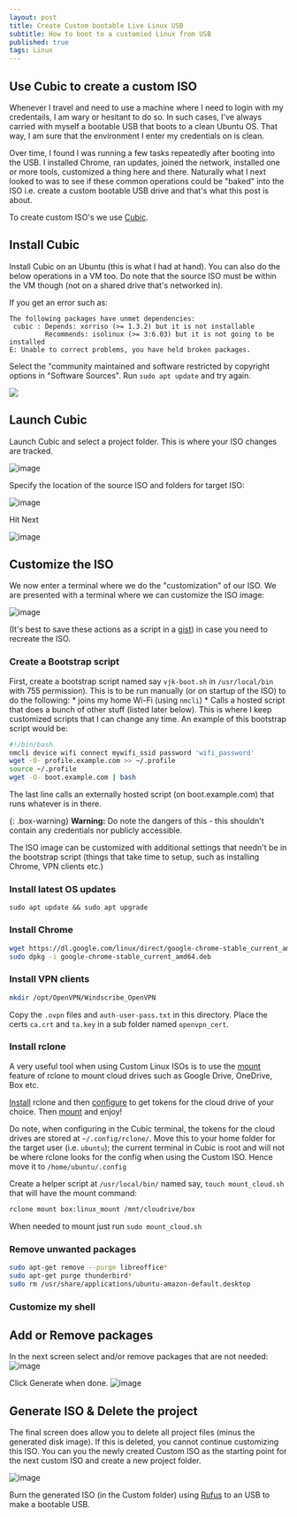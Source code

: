 ```yaml
---
layout: post
title: Create Custom bootable Live Linux USB
subtitle: How to boot to a customied Linux from USB
published: true
tags: Linux
---
```



## Use Cubic to create a custom ISO

Whenever I travel and need to use a machine where I need to login with my credentails, I am wary or hesitant to do so. In such cases, I've always carried with myself a bootable USB that boots to a clean Ubuntu OS. That way, I am sure that the environment I enter my credentials on is clean. 

Over time, I found I was running a few tasks repeatedly after booting into the USB. I installed Chrome, ran updates, joined the network, installed one or more tools, customized a thing here and there. Naturally what I next looked to was to see if these common operations could be "baked" into the ISO i.e. create a custom bootable USB drive and that's what this post is about.

To create custom ISO's we use [Cubic](https://launchpad.net/cubic).

## Install Cubic
Install Cubic on an Ubuntu (this is what I had at hand). You can also do the below operations in a VM too. Do note that the source ISO must be within the VM though (not on a shared drive that's networked in). 

If you get an error such as:
```
The following packages have unmet dependencies:
 cubic : Depends: xorriso (>= 1.3.2) but it is not installable
         Recommends: isolinux (>= 3:6.03) but it is not going to be installed
E: Unable to correct problems, you have held broken packages.
```
Select the "community maintained and software restricted by copyright options in "Software Sources". Run `sudo apt update` and try again.

![](https://i.stack.imgur.com/cGmRz.png)

## Launch Cubic
Launch Cubic and select a project folder. This is where your ISO changes are tracked. 

![image](https://user-images.githubusercontent.com/327990/65850434-76819180-e381-11e9-92a8-ed360b65640b.png)


Specify the location of the source ISO and folders for target ISO:

![image](https://user-images.githubusercontent.com/327990/65850408-5ce04a00-e381-11e9-9313-473f7f5ec781.png)

Hit Next

![image](https://user-images.githubusercontent.com/327990/65850391-43d79900-e381-11e9-927c-f5f8e5a910c9.png)

## Customize the ISO
We now enter a terminal where we do the "customization" of our ISO. We are presented with a terminal where we can customize the ISO image:

![image](https://user-images.githubusercontent.com/327990/74652427-f9847680-51c0-11ea-816f-a948f167d6f7.png)

 (It's best to save these actions as a script in a [gist](https://gist.github.com/)) in case you need to recreate the ISO.

### Create a Bootstrap script

First, create a bootstrap script named say `vjk-boot.sh` in `/usr/local/bin` with 755 permission). This is to be run manually (or on startup of the ISO) to do the following:
	* joins my home Wi-Fi (using `nmcli`)
	* Calls a hosted script that does a bunch of other stuff (listed later below). This is where I keep customized scripts that I can change any time. An example of this bootstrap script would be:
	
```bash
#!/bin/bash
nmcli device wifi connect mywifi_ssid password 'wifi_password'
wget -O- profile.example.com >> ~/.profile
source ~/.profile
wget -O- boot.example.com | bash
```

The last line calls an externally hosted script (on boot.example.com) that runs whatever is in there. 

{: .box-warning}
**Warning:** Do note the dangers of this - this shouldn't contain any credentials nor publicly accessible. 

The ISO image can be customized 	with additional settings that needn't be in the bootstrap script (things that take time to setup, such as installing Chrome, VPN clients etc.)

### Install latest OS updates 
`sudo apt update && sudo apt upgrade`

### Install Chrome
```bash
wget https://dl.google.com/linux/direct/google-chrome-stable_current_amd64.deb
sudo dpkg -i google-chrome-stable_current_amd64.deb
```
### Install VPN clients
```bash
mkdir /opt/OpenVPN/Windscribe_OpenVPN
```
Copy the `.ovpn` files and `auth-user-pass.txt` in this directory. Place the certs `ca.crt` and `ta.key` in a sub folder named `openvpn_cert`.

### Install rclone
A very useful tool when using Custom Linux ISOs is to use the [mount](https://rclone.org/commands/rclone_mount/) feature of rclone to mount cloud drives such as Google Drive, OneDrive, Box etc.

[Install](https://rclone.org/downloads/) rclone and then [configure](https://rclone.org/commands/rclone_config/)  to get tokens for the cloud drive of your choice. Then [mount](https://rclone.org/commands/rclone_mount/) and enjoy! 

Do note, when configuring in the Cubic terminal, the tokens for the cloud drives are stored at `~/.config/rclone/`. Move this to your home folder for the target user (i.e. `ubuntu`); the current terminal in Cubic is root and will not be where rclone looks for the config when using the Custom ISO. Hence move it to `/home/ubuntu/.config`

Create a helper script at `/usr/local/bin/` named say, `touch mount_cloud.sh` that will have the mount command: 
```bash
rclone mount box:linux_mount /mnt/cloudrive/box
```
When needed to mount just run `sudo mount_cloud.sh`

### Remove unwanted packages 
```bash
sudo apt-get remove --purge libreoffice*
sudo apt-get purge thunderbird*
sudo rm /usr/share/applications/ubuntu-amazon-default.desktop
```
### Customize my shell

## Add or Remove packages
In the next screen select and/or remove packages that are not needed:
![image](https://user-images.githubusercontent.com/327990/74652853-eaea8f00-51c1-11ea-9262-35a7807d0b4f.png)

Click Generate when done.
![image](https://user-images.githubusercontent.com/327990/74653716-b7106900-51c3-11ea-86f8-e6c1b65f1b7a.png)

## Generate ISO & Delete the project
The final screen does allow you to delete all project files (minus the generated disk image). If this is deleted, you cannot continue customizing this ISO. You can you the newly created Custom ISO as the starting point for the next custom ISO and create a new project folder.
 
![image](https://user-images.githubusercontent.com/327990/74657031-5c2e4000-51ca-11ea-8ac7-318851a23c35.png)

Burn the generated ISO (in the Custom folder) using  [Rufus](https://rufus.ie/) to an USB to make a bootable USB. 
